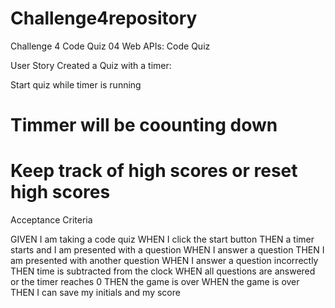 # Challenge4repository
Challenge 4 Code Quiz
04 Web APIs: Code Quiz

User Story
Created a Quiz with a timer:

Start quiz while timer is running
# Timmer will be coounting down 
# Keep track of high scores or reset high scores 








Acceptance Criteria

GIVEN I am taking a code quiz
WHEN I click the start button
THEN a timer starts and I am presented with a question
WHEN I answer a question
THEN I am presented with another question
WHEN I answer a question incorrectly
THEN time is subtracted from the clock
WHEN all questions are answered or the timer reaches 0
THEN the game is over
WHEN the game is over
THEN I can save my initials and my score
